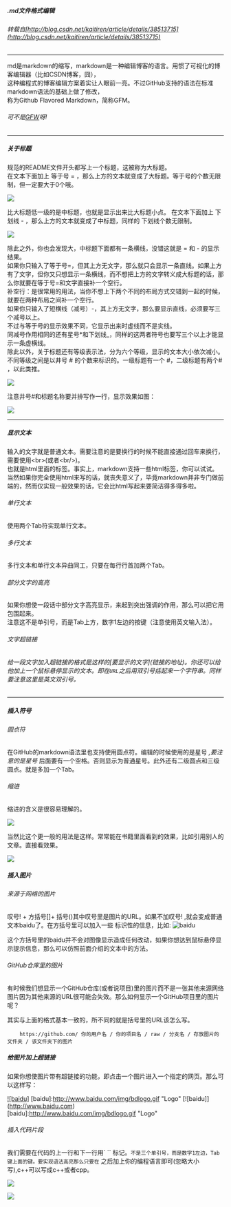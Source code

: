 ##### .md文件格式编辑

###### 转载自[http://blog.csdn.net/kaitiren/article/details/38513715](http://blog.csdn.net/kaitiren/article/details/38513715)
--------
md是markdown的缩写，markdown是一种编辑博客的语言。用惯了可视化的博客编辑器（比如CSDN博客，囧），<br>
这种编程式的博客编辑方案着实让人眼前一亮。不过GitHub支持的语法在标准markdown语法的基础上做了修改，<br>
称为Github Flavored Markdown，简称GFM。<br>
###### 可不是[GFW](http://baike.baidu.com/link?url=-Rv9pbmmc0s_FyL7izxb-bggGPNhLJwJ-yMF1itfS6fdJmP7COjY-MhZGMEYp8ytWouGP-G2nzITt7j85Pb_y-hfG9UHgkFRC0Tc9mjOmAW)呀!<br>
--------
##### 关于标题

规范的README文件开头都写上一个标题，这被称为大标题。<br>
在文本下面加上 等于号 = ，那么上方的文本就变成了大标题。等于号的个数无限制，但一定要大于0个哦。<br>

![](https://github.com/edonyM/personalcook/blob/master/pic/1.PNG)

比大标题低一级的是中标题，也就是显示出来比大标题小点。 在文本下面加上 下划线 - ，那么上方的文本就变成了中标题，同样的 下划线个数无限制。<br>

![](https://github.com/edonyM/personalcook/blob/master/pic/2.PNG)

除此之外，你也会发现大，中标题下面都有一条横线，没错这就是 = 和 - 的显示结果。<br>
如果你只输入了等于号=，但其上方无文字，那么就只会显示一条直线。如果上方有了文字，但你又只想显示一条横线，而不想把上方的文字转义成大标题的话，那么你就要在等于号=和文字直接补一个空行。<br>
补空行：是很常用的用法，当你不想上下两个不同的布局方式交错到一起的时候，就要在两种布局之间补一个空行。<br>
 如果你只输入了短横线（减号）-，其上方无文字，那么要显示直线，必须要写三个减号以上。<br>
 不过与等于号的显示效果不同，它显示出来时虚线而不是实线。<br>
 同减号作用相同的还有星号*和下划线_，同样的这两者符号也要写三个以上才能显示一条虚横线。<br>
除此以外，关于标题还有等级表示法，分为六个等级，显示的文本大小依次减小。<br>
 不同等级之间是以井号  #  的个数来标识的。一级标题有一个 #，二级标题有两个# ，以此类推。
 
![](https://github.com/edonyM/personalcook/blob/master/pic/3.PNG)

注意井号#和标题名称要并排写作一行，显示效果如图：

![](https://github.com/edonyM/personalcook/blob/master/pic/4.PNG)

--------
##### 显示文本

输入的文字就是普通文本。需要注意的是要换行的时候不能直接通过回车来换行，需要使用\<br>(或者\<br/>)。<br>
也就是html里面的标签。事实上，markdown支持一些html标签，你可以试试。<br>
当然如果你完全使用html来写的话，就丧失意义了，毕竟markdown并非专门做前端的，然而仅实现一般效果的话，它会比html写起来要简洁得多得多啦。<br>

###### 单行文本

使用两个Tab符实现单行文本。<br>
###### 多行文本

多行文本和单行文本异曲同工，只要在每行行首加两个Tab。<br>
###### 部分文字的高亮

如果你想使一段话中部分文字高亮显示，来起到突出强调的作用，那么可以把它用 `  ` 包围起来。<br>
注意这不是单引号，而是Tab上方，数字1左边的按键（注意使用英文输入法）。<br>
###### 文字超链接

###### 给一段文字加入超链接的格式是这样的\[要显示的文字\]\(链接的地址)。你还可以给他加上一个鼠标悬停显示的文本。即在`URL`之后用双引号括起来一个字符串。同样要注意这里是英文双引号。
--------
##### 插入符号
###### 圆点符

在GitHub的markdown语法里也支持使用圆点符。编辑的时候使用的是星号 *,要注意的是星号* 后面要有一个空格。否则显示为普通星号。此外还有二级圆点和三级圆点。就是多加一个Tab。

###### 缩进

缩进的含义是很容易理解的。

![](https://github.com/edonyM/personalcook/blob/master/pic/8.PNG)

当然比这个更一般的用法是这样。常常能在书籍里面看到的效果，比如引用别人的文章。直接看效果。

![](https://github.com/edonyM/personalcook/blob/master/pic/9.PNG)<br>

##### 插入图片
###### 来源于网络的图片

叹号! + 方括号[]+ 括号()其中叹号里是图片的URL。如果不加叹号! ,就会变成普通文本baidu了。在方括号里可以加入一些 标识性的信息，比如:
        ![baidu](http://www.baidu.com/img/bdlogo.gif)

这个方括号里的baidu并不会对图像显示造成任何改动，如果你想达到鼠标悬停显示提示信息，那么可以仿照前面介绍的文本中的方法。

###### GitHub仓库里的图片

有时候我们想显示一个GitHub仓库(或者说项目)里的图片而不是一张其他来源网络图片因为其他来源的URL很可能会失效。那么如何显示一个GitHub项目里的图片呢？

其实与上面的格式基本一致的，所不同的就是括号里的URL该怎么写。

        https://github.com/ 你的用户名 / 你的项目名 / raw / 分支名 / 存放图片的文件夹 / 该文件夹下的图片

##### 给图片加上超链接

如果你想使图片带有超链接的功能，即点击一个图片进入一个指定的网页。那么可以这样写：

[![baidu]](http://www.baidu.com)
[baidu]:http://www.baidu.com/img/bdlogo.gif "Logo"
\[!\[baidu\]\]\(http://www.baidu.com)<br>
\[baidu\]:http://www.baidu.com/img/bdlogo.gif "Logo"

###### 插入代码片段

我们需要在代码的上一行和下一行用` `` 标记。``` 不是三个单引号，而是数字1左边，Tab键上面的键。要实现语法高亮那么只要在 ``` 之后加上你的编程语言即可(忽略大小写),c++可以写成c++或者cpp。

![](https://github.com/edonyM/personalcook/blob/master/pic/6.PNG)<br>

![](https://github.com/edonyM/personalcook/blob/master/pic/7.PNG)<br>

